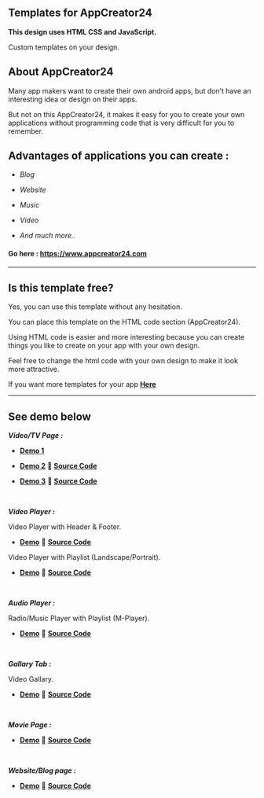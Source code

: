 ## Templates for AppCreator24

**This design uses HTML CSS and JavaScript.**

Custom templates on your design.

## About AppCreator24

Many app makers want to create their own android apps, but don’t have an interesting idea or design on their apps. 

But not on this AppCreator24, it makes it easy for you to create your own applications without programming code that is very difficult for you to remember. 

## Advantages of applications you can create : 

- _Blog_

- _Website_

- _Music_ 

- _Video_

- _And much more.._

#### Go here : https://www.appcreator24.com

<hr>

## Is this template free?

Yes, you can use this template without any hesitation.

You can place this template on the HTML code section (AppCreator24).

Using HTML code is easier and more interesting because you can create things you like to create on your app with your own design.

Feel free to change the html code with your own design to make it look more attractive.

If you want more templates for your app **[Here](https://www.w3schools.com/w3css/w3css_templates.asp)**

<hr>

## See demo below

**_Video/TV Page :_**

- **[Demo 1](https://bit.ly/dEmO201)** 

- **[Demo 2](https://htmlpreview.github.io/?https://raw.githubusercontent.com/ZazerConer/Templates-For-App-Creator-24/main/demo/templates2.html)** 
:bookmark_tabs: **[Source Code](https://github.com/ZazerConer/Templates-For-App-Creator-24/blob/main/Video-Playlist/Template2.html)**

- **[Demo 3](https://htmlpreview.github.io/?https://raw.githubusercontent.com/ZazerConer/Templates-For-App-Creator-24/main/demo/templates3.html)**
:bookmark_tabs: **[Source Code](https://github.com/ZazerConer/Templates-For-App-Creator-24/blob/main/Video-Playlist/Template3.html)**

<br>

**_Video Player :_**

Video Player with Header & Footer.

- **[Demo](https://htmlpreview.github.io/?https://raw.githubusercontent.com/ZazerConer/Templates-For-App-Creator-24/main/demo/VIPL/templates1/Page2.html)**
:bookmark_tabs: **[Source Code](https://github.com/ZazerConer/Templates-For-App-Creator-24/tree/main/Video-Player/Template1)**

Video Player with Playlist (Landscape/Portrait).

- **[Demo](https://htmlpreview.github.io/?https://raw.githubusercontent.com/ZazerConer/Templates-For-AppCreator24/main/demo/VIPL/templates2/live-demo.html)**
:bookmark_tabs: **[Source Code](https://github.com/ZazerConer/Templates-For-AppCreator24/tree/main/Video-Player/Template2)**

<br>

**_Audio Player :_**

Radio/Music Player with Playlist (M-Player).

- **[Demo](https://htmlpreview.github.io/?https://raw.githubusercontent.com/ZazerConer/Templates-For-App-Creator-24/main/demo/MUPL/templates1/index.html)**
:bookmark_tabs: **[Source Code](https://github.com/ZazerConer/Templates-For-App-Creator-24/tree/main/Music-Player/Template1)**

<br>

**_Gallary Tab :_**

Video Gallary.

- **[Demo](https://htmlpreview.github.io/?https://raw.githubusercontent.com/ZazerConer/Templates-For-AppCreator24/main/demo/GATP/templates1/index.html)**
:bookmark_tabs: **[Source Code](https://github.com/ZazerConer/Templates-For-AppCreator24/tree/main/Gallary-Tab/Template1)**

<br>

**_Movie Page :_**

- **[Demo](https://htmlpreview.github.io/?https://raw.githubusercontent.com/ZazerConer/Templates-For-App-Creator-24/main/demo/MOPG/templates1/index.html)**
:bookmark_tabs: **[Source Code](https://github.com/ZazerConer/Templates-For-App-Creator-24/tree/main/Movie-Page/Template1)**

<br>

**_Website/Blog page :_**

- **[Demo](https://htmlpreview.github.io/?https://raw.githubusercontent.com/ZazerConer/Templates-For-App-Creator-24/main/demo/WEBL/templates1/index.html)**
:bookmark_tabs: **[Source Code](https://github.com/ZazerConer/Templates-For-App-Creator-24/tree/main/Website-Blog-Page/Template1)**

<br>
